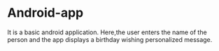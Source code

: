 # Android-app

It is a basic android application.
Here,the user enters the name of the person and the app displays a birthday wishing personalized message.
